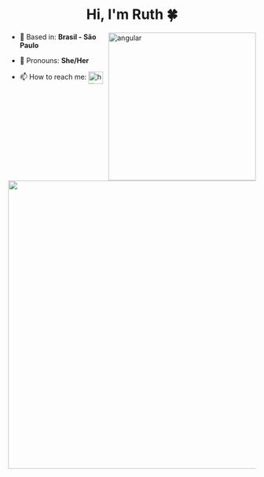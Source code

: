 <h1 align="center">Hi, I'm Ruth 🍀</h1>
<img align="right" src="https://cdn.dribbble.com/users/2646423/screenshots/5507196/computer.gif" alt="angular"  height="300" width=""/>

<p align="right">

- 🌆 Based in: **Brasil - São Paulo**

- 💜 Pronouns:  **She/Her**

- 📫 How to reach me: <a href="https://www.linkedin.com/in/falecomruthferreira/" target="blank"><img align="center" src="https://raw.githubusercontent.com/rahuldkjain/github-profile-readme-generator/master/src/images/icons/Social/linked-in-alt.svg" alt="https://www.linkedin.com/in/falecomruthferreira/" height="25" width="30" /></a>

<br>

<a href="https://github.com/ruthfs/github-readme-stats">
  <img width='585' align="center" src="https://github-readme-stats.vercel.app/api?username=ruthfs&show_icons=true&theme=synthwave" />
</a>
